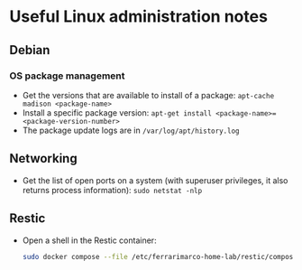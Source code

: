 # Useful Linux administration notes

## Debian

### OS package management

- Get the versions that are available to install of a package:
  `apt-cache madison <package-name>`
- Install a specific package version:
  `apt-get install <package-name>=<package-version-number>`
- The package update logs are in `/var/log/apt/history.log`

## Networking

- Get the list of open ports on a system (with superuser privileges, it also
  returns process information): `sudo netstat -nlp`

## Restic

- Open a shell in the Restic container:

  ```sh
  sudo docker compose --file /etc/ferrarimarco-home-lab/restic/compose.yaml run --build --interactive --rm --entrypoint /bin/bash restic-backup-workloads
  ```
